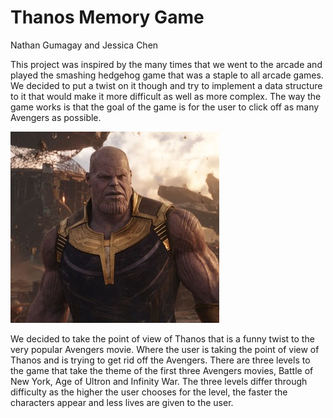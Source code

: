 # Thanos Memory Game

Nathan Gumagay and Jessica Chen




This project was inspired by the many times that we went to the arcade and played the smashing hedgehog game that was a staple to all arcade games. We decided to put a twist on it though and try to implement a data structure to it that would make it more difficult as well as more complex. The way the game works is that the goal of the game is for the user to click off as many Avengers as possible. 

![Thanos](res/thanos_readme.jpeg)

We decided to take the point of view of Thanos that is a funny twist to the very popular Avengers movie. Where the user is taking the point of view of Thanos and is trying to get rid off the Avengers. There are three levels to the game that take the theme of the first three Avengers movies, Battle of New York, Age of Ultron and Infinity War. The three levels differ through difficulty as the higher the user chooses for the level, the faster the characters appear and less lives are given to the user.
